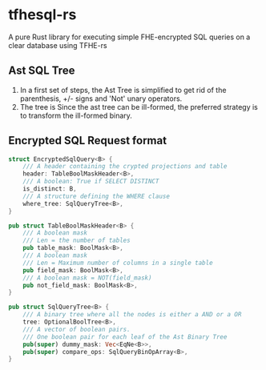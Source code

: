 # tfhesql-rs
A pure Rust library for executing simple FHE-encrypted SQL queries on a clear database using TFHE-rs

## Ast SQL Tree

1. In a first set of steps, the Ast Tree is simplified to get rid of the parenthesis, +/- signs and 'Not' unary operators.
2. The tree is 
Since the ast tree can be ill-formed, the preferred strategy is to transform the ill-formed binary. 

## Encrypted SQL Request format

```rust
struct EncryptedSqlQuery<B> {
    /// A header containing the crypted projections and table
    header: TableBoolMaskHeader<B>,
    /// A boolean: True if SELECT DISTINCT 
    is_distinct: B,
    /// A structure defining the WHERE clause
    where_tree: SqlQueryTree<B>,
}

pub struct TableBoolMaskHeader<B> {
    /// A boolean mask
    /// Len = the number of tables
    pub table_mask: BoolMask<B>,
    /// A boolean mask 
    /// Len = Maximum number of columns in a single table
    pub field_mask: BoolMask<B>,
    /// A boolean mask = NOT(field_mask)
    pub not_field_mask: BoolMask<B>,
}

pub struct SqlQueryTree<B> {
    /// A binary tree where all the nodes is either a AND or a OR
    tree: OptionalBoolTree<B>,
    /// A vector of boolean pairs.
    /// One boolean pair for each leaf of the Ast Binary Tree
    pub(super) dummy_mask: Vec<EqNe<B>>,
    pub(super) compare_ops: SqlQueryBinOpArray<B>,
}

```
